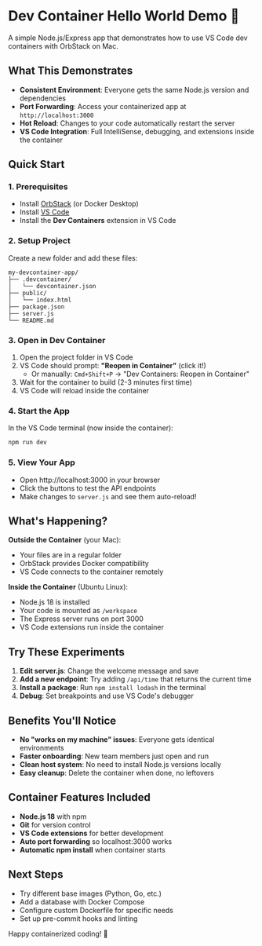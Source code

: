 # Dev Container Hello World Demo 🐳

A simple Node.js/Express app that demonstrates how to use VS Code dev containers with OrbStack on Mac.

## What This Demonstrates

- **Consistent Environment**: Everyone gets the same Node.js version and dependencies
- **Port Forwarding**: Access your containerized app at `http://localhost:3000`
- **Hot Reload**: Changes to your code automatically restart the server
- **VS Code Integration**: Full IntelliSense, debugging, and extensions inside the container

## Quick Start

### 1. Prerequisites
- Install [OrbStack](https://orbstack.dev) (or Docker Desktop)
- Install [VS Code](https://code.visualstudio.com/)
- Install the **Dev Containers** extension in VS Code

### 2. Setup Project
Create a new folder and add these files:
```
my-devcontainer-app/
├── .devcontainer/
│   └── devcontainer.json
├── public/
│   └── index.html
├── package.json
├── server.js
└── README.md
```

### 3. Open in Dev Container
1. Open the project folder in VS Code
2. VS Code should prompt: **"Reopen in Container"** (click it!)
   - Or manually: `Cmd+Shift+P` → "Dev Containers: Reopen in Container"
3. Wait for the container to build (2-3 minutes first time)
4. VS Code will reload inside the container

### 4. Start the App
In the VS Code terminal (now inside the container):
```bash
npm run dev
```

### 5. View Your App
- Open http://localhost:3000 in your browser
- Click the buttons to test the API endpoints
- Make changes to `server.js` and see them auto-reload!

## What's Happening?

**Outside the Container** (your Mac):
- Your files are in a regular folder
- OrbStack provides Docker compatibility
- VS Code connects to the container remotely

**Inside the Container** (Ubuntu Linux):
- Node.js 18 is installed
- Your code is mounted as `/workspace`
- The Express server runs on port 3000
- VS Code extensions run inside the container

## Try These Experiments

1. **Edit server.js**: Change the welcome message and save
2. **Add a new endpoint**: Try adding `/api/time` that returns the current time
3. **Install a package**: Run `npm install lodash` in the terminal
4. **Debug**: Set breakpoints and use VS Code's debugger

## Benefits You'll Notice

- **No "works on my machine" issues**: Everyone gets identical environments
- **Faster onboarding**: New team members just open and run
- **Clean host system**: No need to install Node.js versions locally
- **Easy cleanup**: Delete the container when done, no leftovers

## Container Features Included

- **Node.js 18** with npm
- **Git** for version control  
- **VS Code extensions** for better development
- **Auto port forwarding** so localhost:3000 works
- **Automatic npm install** when container starts

## Next Steps

- Try different base images (Python, Go, etc.)
- Add a database with Docker Compose
- Configure custom Dockerfile for specific needs
- Set up pre-commit hooks and linting

Happy containerized coding! 🚀
